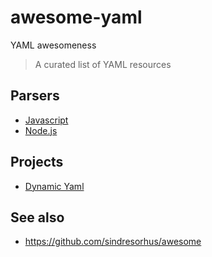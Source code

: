 # awesome-yaml

YAML awesomeness

> A curated list of YAML resources

## Parsers

- [Javascript](https://github.com/nodeca/js-yaml)
- [Node.js](https://www.npmjs.com/search?q=yaml)

## Projects
- [Dynamic Yaml](https://github.com/dreftymac/dynamic.yaml)

## See also

* https://github.com/sindresorhus/awesome
